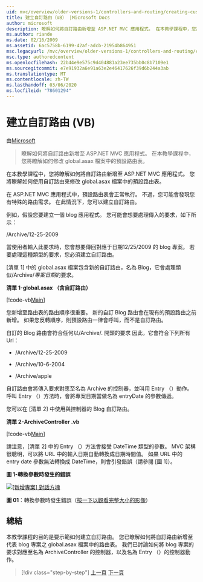 ```yaml
---
uid: mvc/overview/older-versions-1/controllers-and-routing/creating-custom-routes-vb
title: 建立自訂路由（VB） |Microsoft Docs
author: microsoft
description: 瞭解如何將自訂路由新增至 ASP.NET MVC 應用程式。 在本教學課程中，您將瞭解如何修改 global.asax 檔案中的預設路由表。
ms.author: riande
ms.date: 02/16/2009
ms.assetid: 6ac5758b-6199-42af-adcb-21954b864951
msc.legacyurl: /mvc/overview/older-versions-1/controllers-and-routing/creating-custom-routes-vb
msc.type: authoredcontent
ms.openlocfilehash: 22b44e9e575c9d404881a23ee735bb0c8b7109e1
ms.sourcegitcommit: e7e91932a6e91a63e2e46417626f39d6b244a3ab
ms.translationtype: MT
ms.contentlocale: zh-TW
ms.lasthandoff: 03/06/2020
ms.locfileid: "78601294"
---
```

# <a name="creating-custom-routes-vb"></a>建立自訂路由 (VB)

由[Microsoft](https://github.com/microsoft)

> 瞭解如何將自訂路由新增至 ASP.NET MVC 應用程式。 在本教學課程中，您將瞭解如何修改 global.asax 檔案中的預設路由表。

在本教學課程中，您將瞭解如何將自訂路由新增至 ASP.NET MVC 應用程式。 您將瞭解如何使用自訂路由來修改 global.asax 檔案中的預設路由表。

在 ASP.NET MVC 應用程式中，預設路由表會正常執行。 不過，您可能會發現您有特殊的路由需求。 在此情況下，您可以建立自訂路由。

例如，假設您要建立一個 blog 應用程式。 您可能會想要處理傳入的要求，如下所示：

/Archive/12-25-2009

當使用者輸入此要求時，您會想要傳回對應于日期12/25/2009 的 blog 專案。 若要處理這種類型的要求，您必須建立自訂路由。

[清單 1] 中的 global.asax 檔案包含新的自訂路由，名為 Blog，它會處理類似/Archive/*專案日期*的要求。

**清單 1-global.asax （含自訂路由）**

[!code-vb[Main](creating-custom-routes-vb/samples/sample1.vb)]

您新增至路由表的路由順序很重要。 新的自訂 Blog 路由會在現有的預設路由之前新增。 如果您反轉順序，則預設路由一律會呼叫，而不是自訂路由。

自訂的 Blog 路由會符合任何以/Archive/. 開頭的要求 因此，它會符合下列所有 Url：

- /Archive/12-25-2009

- /Archive/10-6-2004

- /Archive/apple

自訂路由會將傳入要求對應至名為 Archive 的控制器，並叫用 Entry （）動作。 呼叫 Entry （）方法時，會將專案日期當做名為 entryDate 的參數傳遞。

您可以在 [清單 2] 中使用與控制器的 Blog 自訂路由。

**清單 2-ArchiveController .vb**

[!code-vb[Main](creating-custom-routes-vb/samples/sample2.vb)]

請注意，[清單 2] 中的 Entry （）方法會接受 DateTime 類型的參數。 MVC 架構很聰明，可以將 URL 中的輸入日期自動轉換成日期時間值。 如果 URL 中的 entry date 參數無法轉換成 DateTime，則會引發錯誤（請參閱 [圖 1]）。

**圖 1-轉換參數時發生的錯誤**

[![[新增專案] 對話方塊](creating-custom-routes-vb/_static/image1.jpg)](creating-custom-routes-vb/_static/image1.png)

**圖 01**：轉換參數時發生錯誤（[按一下以觀看完整大小的影像](creating-custom-routes-vb/_static/image2.png)）

## <a name="summary"></a>總結

本教學課程的目的是要示範如何建立自訂路由。 您已瞭解如何將自訂路由新增至代表 blog 專案之 global.asax 檔案中的路由表。 我們已討論如何將 blog 專案的要求對應至名為 ArchiveController 的控制器，以及名為 Entry （）的控制器動作。

> [!div class="step-by-step"]
> [上一頁](asp-net-mvc-controller-overview-vb.md)
> [下一頁](creating-a-route-constraint-vb.md)
